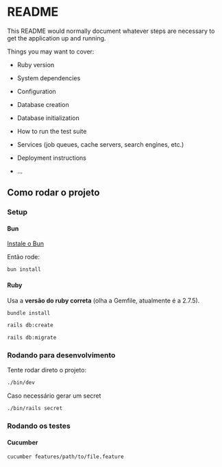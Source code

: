 # README

This README would normally document whatever steps are necessary to get the
application up and running.

Things you may want to cover:

- Ruby version

- System dependencies

- Configuration

- Database creation

- Database initialization

- How to run the test suite

- Services (job queues, cache servers, search engines, etc.)

- Deployment instructions

- ...

## Como rodar o projeto

### Setup

#### Bun

[Instale o Bun](https://bun.sh/docs/installation)

Então rode:

```bash
bun install
```

#### Ruby

Usa a **versão do ruby correta** (olha a Gemfile, atualmente é a 2.7.5).

```bash
bundle install
```

```bash
rails db:create
```

```bash
rails db:migrate
```

### Rodando para desenvolvimento

Tente rodar direto o projeto:

```bash
./bin/dev
```

Caso necessário gerar um secret

```bash
./bin/rails secret
```

### Rodando os testes

#### Cucumber

```bash
cucumber features/path/to/file.feature

```
